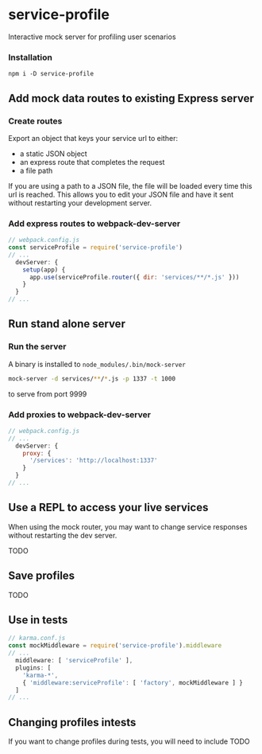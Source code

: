 
# service-profile

Interactive mock server for profiling user scenarios


### Installation

```
npm i -D service-profile
```


## Add mock data routes to existing Express server

### Create routes

Export an object that keys your service url to either:

- a static JSON object
- an express route that completes the request
- a file path

If you are using a path to a JSON file, the file will be loaded every time this
url is reached. This allows you to edit your JSON file and have it sent without
restarting your development server.


### Add express routes to webpack-dev-server

```javascript
// webpack.config.js
const serviceProfile = require('service-profile')
// ...
  devServer: {
    setup(app) {
      app.use(serviceProfile.router({ dir: 'services/**/*.js' }))
    }
  }
// ...
```


## Run stand alone server

### Run the server

A binary is installed to `node_modules/.bin/mock-server`

```bash
mock-server -d services/**/*.js -p 1337 -t 1000
```

to serve from port 9999


### Add proxies to webpack-dev-server

```javascript
// webpack.config.js
// ...
  devServer: {
    proxy: {
      '/services': 'http://localhost:1337'
    }
  }
// ...
```


## Use a REPL to access your live services

When using the mock router, you may want to change service responses without
restarting the dev server.

TODO


## Save profiles

TODO


## Use in tests

```javascript
// karma.conf.js
const mockMiddleware = require('service-profile').middleware
// ...
  middleware: [ 'serviceProfile' ],
  plugins: [
    'karma-*',
    { 'middleware:serviceProfile': [ 'factory', mockMiddleware ] }
  ]
// ...
```


## Changing profiles intests

If you want to change profiles during tests, you will need to include
TODO

